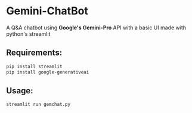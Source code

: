 # Gemini-ChatBot

A Q&A chatbot using **Google's Gemini-Pro** API with a basic UI made with python's streamlit

## Requirements:
```bash
pip install streamlit
pip install google-generativeai
```

## Usage:
```bash
streamlit run gemchat.py
```
